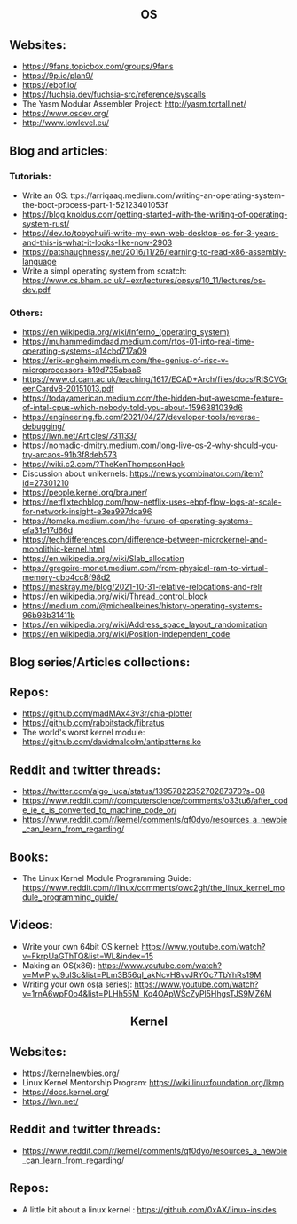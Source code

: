 <h2 align="center">OS</h2>

## Websites:

- https://9fans.topicbox.com/groups/9fans
- https://9p.io/plan9/
- https://ebpf.io/
- https://fuchsia.dev/fuchsia-src/reference/syscalls
- The Yasm Modular Assembler Project: http://yasm.tortall.net/
- https://www.osdev.org/
- http://www.lowlevel.eu/

## Blog and articles:

### Tutorials:

- Write an OS: ttps://arriqaaq.medium.com/writing-an-operating-system-the-boot-process-part-1-52123401053f
- https://blog.knoldus.com/getting-started-with-the-writing-of-operating-system-rust/
- https://dev.to/tobychui/i-write-my-own-web-desktop-os-for-3-years-and-this-is-what-it-looks-like-now-2903
- https://patshaughnessy.net/2016/11/26/learning-to-read-x86-assembly-language
- Write a simpl operating system from scratch: https://www.cs.bham.ac.uk/~exr/lectures/opsys/10_11/lectures/os-dev.pdf

### Others:

- https://en.wikipedia.org/wiki/Inferno_(operating_system)
- https://muhammedimdaad.medium.com/rtos-01-into-real-time-operating-systems-a14cbd717a09
- https://erik-engheim.medium.com/the-genius-of-risc-v-microprocessors-b19d735abaa6
- https://www.cl.cam.ac.uk/teaching/1617/ECAD+Arch/files/docs/RISCVGreenCardv8-20151013.pdf
- https://todayamerican.medium.com/the-hidden-but-awesome-feature-of-intel-cpus-which-nobody-told-you-about-1596381039d6
- https://engineering.fb.com/2021/04/27/developer-tools/reverse-debugging/
- https://lwn.net/Articles/731133/
- https://nomadic-dmitry.medium.com/long-live-os-2-why-should-you-try-arcaos-91b3f8deb573
- https://wiki.c2.com/?TheKenThompsonHack
- Discussion about unikernels: https://news.ycombinator.com/item?id=27301210
- https://people.kernel.org/brauner/
- https://netflixtechblog.com/how-netflix-uses-ebpf-flow-logs-at-scale-for-network-insight-e3ea997dca96
- https://tomaka.medium.com/the-future-of-operating-systems-efa31e17d66d
- https://techdifferences.com/difference-between-microkernel-and-monolithic-kernel.html
- https://en.wikipedia.org/wiki/Slab_allocation
- https://gregoire-monet.medium.com/from-physical-ram-to-virtual-memory-cbb4cc8f98d2
- https://maskray.me/blog/2021-10-31-relative-relocations-and-relr
- https://en.wikipedia.org/wiki/Thread_control_block
- https://medium.com/@michealkeines/history-operating-systems-96b98b31411b
- https://en.wikipedia.org/wiki/Address_space_layout_randomization
- https://en.wikipedia.org/wiki/Position-independent_code

## Blog series/Articles collections:

## Repos:

- https://github.com/madMAx43v3r/chia-plotter
- https://github.com/rabbitstack/fibratus
- The world's worst kernel module: https://github.com/davidmalcolm/antipatterns.ko

## Reddit and twitter threads:

- https://twitter.com/algo_luca/status/1395782235270287370?s=08
- https://www.reddit.com/r/computerscience/comments/o33tu6/after_code_ie_c_is_converted_to_machine_code_or/
- https://www.reddit.com/r/kernel/comments/qf0dyo/resources_a_newbie_can_learn_from_regarding/

## Books:

- The Linux Kernel Module Programming Guide: https://www.reddit.com/r/linux/comments/owc2gh/the_linux_kernel_module_programming_guide/

## Videos:

- Write your own 64bit OS kernel: https://www.youtube.com/watch?v=FkrpUaGThTQ&list=WL&index=15
- Making an OS(x86): https://www.youtube.com/watch?v=MwPjvJ9ulSc&list=PLm3B56ql_akNcvH8vvJRYOc7TbYhRs19M
- Writing your own os(a series): https://www.youtube.com/watch?v=1rnA6wpF0o4&list=PLHh55M_Kq4OApWScZyPl5HhgsTJS9MZ6M

<h2 align="center">Kernel</h2>

## Websites:

- https://kernelnewbies.org/
- Linux Kernel Mentorship Program: https://wiki.linuxfoundation.org/lkmp
- https://docs.kernel.org/
- https://lwn.net/

## Reddit and twitter threads:

- https://www.reddit.com/r/kernel/comments/qf0dyo/resources_a_newbie_can_learn_from_regarding/

## Repos:

- A little bit about a linux kernel : https://github.com/0xAX/linux-insides
